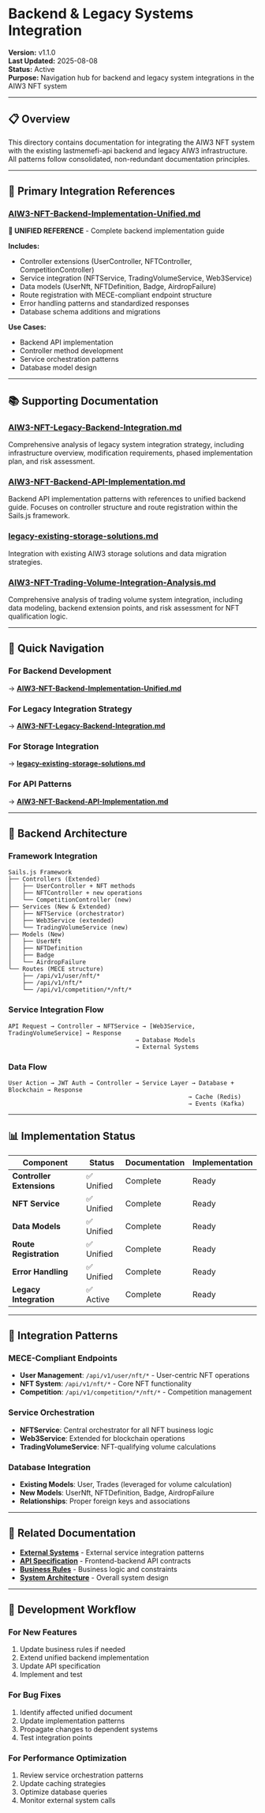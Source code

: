 # Backend & Legacy Systems Integration

<!-- Document Metadata -->
**Version:** v1.1.0  
**Last Updated:** 2025-08-08  
**Status:** Active  
**Purpose:** Navigation hub for backend and legacy system integrations in the AIW3 NFT system

---

## 📋 Overview

This directory contains documentation for integrating the AIW3 NFT system with the existing lastmemefi-api backend and legacy AIW3 infrastructure. All patterns follow consolidated, non-redundant documentation principles.

---

## 🌟 **Primary Integration References**

### **[AIW3-NFT-Backend-Implementation-Unified.md](./AIW3-NFT-Backend-Implementation-Unified.md)**
**🎯 UNIFIED REFERENCE** - Complete backend implementation guide

**Includes:**
- Controller extensions (UserController, NFTController, CompetitionController)
- Service integration (NFTService, TradingVolumeService, Web3Service)
- Data models (UserNft, NFTDefinition, Badge, AirdropFailure)
- Route registration with MECE-compliant endpoint structure
- Error handling patterns and standardized responses
- Database schema additions and migrations

**Use Cases:**
- Backend API implementation
- Controller method development
- Service orchestration patterns
- Database model design

---

## 📚 **Supporting Documentation**

### **[AIW3-NFT-Legacy-Backend-Integration.md](./AIW3-NFT-Legacy-Backend-Integration.md)**
Comprehensive analysis of legacy system integration strategy, including infrastructure overview, modification requirements, phased implementation plan, and risk assessment.

### **[AIW3-NFT-Backend-API-Implementation.md](./AIW3-NFT-Backend-API-Implementation.md)**
Backend API implementation patterns with references to unified backend guide. Focuses on controller structure and route registration within the Sails.js framework.

### **[legacy-existing-storage-solutions.md](./legacy-existing-storage-solutions.md)**
Integration with existing AIW3 storage solutions and data migration strategies.

### **[AIW3-NFT-Trading-Volume-Integration-Analysis.md](./AIW3-NFT-Trading-Volume-Integration-Analysis.md)**
Comprehensive analysis of trading volume system integration, including data modeling, backend extension points, and risk assessment for NFT qualification logic.

---

## 🚀 **Quick Navigation**

### **For Backend Development**
→ **[AIW3-NFT-Backend-Implementation-Unified.md](./AIW3-NFT-Backend-Implementation-Unified.md)**

### **For Legacy Integration Strategy**
→ **[AIW3-NFT-Legacy-Backend-Integration.md](./AIW3-NFT-Legacy-Backend-Integration.md)**

### **For Storage Integration**
→ **[legacy-existing-storage-solutions.md](./legacy-existing-storage-solutions.md)**

### **For API Patterns**
→ **[AIW3-NFT-Backend-API-Implementation.md](./AIW3-NFT-Backend-API-Implementation.md)**

---

## 🔧 **Backend Architecture**

### **Framework Integration**
```
Sails.js Framework
├── Controllers (Extended)
│   ├── UserController + NFT methods
│   ├── NFTController + new operations
│   └── CompetitionController (new)
├── Services (New & Extended)
│   ├── NFTService (orchestrator)
│   ├── Web3Service (extended)
│   └── TradingVolumeService (new)
├── Models (New)
│   ├── UserNft
│   ├── NFTDefinition
│   ├── Badge
│   └── AirdropFailure
└── Routes (MECE structure)
    ├── /api/v1/user/nft/*
    ├── /api/v1/nft/*
    └── /api/v1/competition/*/nft/*
```

### **Service Integration Flow**
```
API Request → Controller → NFTService → [Web3Service, TradingVolumeService] → Response
                                    → Database Models
                                    → External Systems
```

### **Data Flow**
```
User Action → JWT Auth → Controller → Service Layer → Database + Blockchain → Response
                                                   → Cache (Redis)
                                                   → Events (Kafka)
```

---

## 📊 **Implementation Status**

| Component | Status | Documentation | Implementation |
|-----------|--------|---------------|----------------|
| **Controller Extensions** | ✅ Unified | Complete | Ready |
| **NFT Service** | ✅ Unified | Complete | Ready |
| **Data Models** | ✅ Unified | Complete | Ready |
| **Route Registration** | ✅ Unified | Complete | Ready |
| **Error Handling** | ✅ Unified | Complete | Ready |
| **Legacy Integration** | ✅ Active | Complete | Ready |

---

## 🎯 **Integration Patterns**

### **MECE-Compliant Endpoints**
- **User Management**: `/api/v1/user/nft/*` - User-centric NFT operations
- **NFT System**: `/api/v1/nft/*` - Core NFT functionality
- **Competition**: `/api/v1/competition/*/nft/*` - Competition management

### **Service Orchestration**
- **NFTService**: Central orchestrator for all NFT business logic
- **Web3Service**: Extended for blockchain operations
- **TradingVolumeService**: NFT-qualifying volume calculations

### **Database Integration**
- **Existing Models**: User, Trades (leveraged for volume calculation)
- **New Models**: UserNft, NFTDefinition, Badge, AirdropFailure
- **Relationships**: Proper foreign keys and associations

---

## 🔗 **Related Documentation**

- **[External Systems](../external-systems/README.md)** - External service integration patterns
- **[API Specification](../../implementation/api-frontend/README.md)** - Frontend-backend API contracts
- **[Business Rules](../../business/AIW3-NFT-Business-Rules-and-Flows.md)** - Business logic and constraints
- **[System Architecture](../../architecture/AIW3-NFT-System-Design.md)** - Overall system design

---

## 🔄 **Development Workflow**

### **For New Features**
1. Update business rules if needed
2. Extend unified backend implementation
3. Update API specification
4. Implement and test

### **For Bug Fixes**
1. Identify affected unified document
2. Update implementation patterns
3. Propagate changes to dependent systems
4. Test integration points

### **For Performance Optimization**
1. Review service orchestration patterns
2. Update caching strategies
3. Optimize database queries
4. Monitor external system calls

